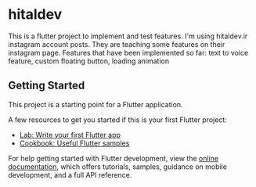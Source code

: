 # hitaldev

This is a flutter project to implement and test features. I'm using hitaldev.ir instagram account posts.
They are teaching some features on their instagram page.
Features that have been implemented so far: text to voice feature, custom floating button, loading animation

## Getting Started

This project is a starting point for a Flutter application.

A few resources to get you started if this is your first Flutter project:

- [Lab: Write your first Flutter app](https://docs.flutter.dev/get-started/codelab)
- [Cookbook: Useful Flutter samples](https://docs.flutter.dev/cookbook)

For help getting started with Flutter development, view the
[online documentation](https://docs.flutter.dev/), which offers tutorials,
samples, guidance on mobile development, and a full API reference.

